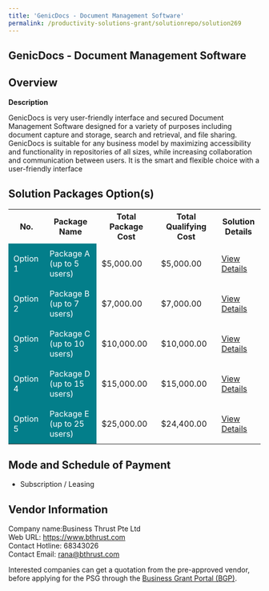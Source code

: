 ```yaml
---
title: 'GenicDocs - Document Management Software'
permalink: /productivity-solutions-grant/solutionrepo/solution269
---
```


## GenicDocs - Document Management Software

## Overview

**Description**

GenicDocs is very user-friendly interface and secured Document Management Software designed for a variety of purposes including document capture and storage, search and retrieval, and file sharing. GenicDocs is suitable for any business model by maximizing accessibility and functionality in repositories of all sizes, while increasing collaboration and communication between users. It is the smart and flexible choice with a user-friendly interface

## Solution Packages Option(s)

<table>
<tr>
<th><b>No.</b></th>
<th><b>Package Name</b></th>
<th><b>Total Package Cost</b></th>
<th><b>Total Qualifying Cost</b></th>
<th><b>Solution Details</b></th>
</tr>
<tr>
<td style='padding: 10px; background-color: #037E8A; color: #FFFFFF;'>Option 1</td>
<td style='padding: 10px; background-color: #037E8A; color: #FFFFFF;'>Package A (up to 5 users)</td>
<td style='padding: 10px;'>$5,000.00</td>
<td style='padding: 10px;'>$5,000.00</td>
<td style='padding: 10px;'><a href='/images/psg/Business_Thrust_GenicDocs_Desensitised_Part1.pdf' target='_blank'>View Details</a></td>
</tr>
<tr>
<td style='padding: 10px; background-color: #037E8A; color: #FFFFFF;'>Option 2</td>
<td style='padding: 10px; background-color: #037E8A; color: #FFFFFF;'>Package B (up to 7 users)</td>
<td style='padding: 10px;'>$7,000.00</td>
<td style='padding: 10px;'>$7,000.00</td>
<td style='padding: 10px;'><a href='/images/psg/Business_Thrust_GenicDocs_Desensitised_Part2.pdf' target='_blank'>View Details</a></td>
</tr>
<tr>
<td style='padding: 10px; background-color: #037E8A; color: #FFFFFF;'>Option 3</td>
<td style='padding: 10px; background-color: #037E8A; color: #FFFFFF;'>Package C (up to 10 users)</td>
<td style='padding: 10px;'>$10,000.00</td>
<td style='padding: 10px;'>$10,000.00</td>
<td style='padding: 10px;'><a href='/images/psg/Business_Thrust_GenicDocs_Desensitised_Part3.pdf' target='_blank'>View Details</a></td>
</tr>
<tr>
<td style='padding: 10px; background-color: #037E8A; color: #FFFFFF;'>Option 4</td>
<td style='padding: 10px; background-color: #037E8A; color: #FFFFFF;'>Package D (up to 15 users)</td>
<td style='padding: 10px;'>$15,000.00</td>
<td style='padding: 10px;'>$15,000.00</td>
<td style='padding: 10px;'><a href='/images/psg/Business_Thrust_GenicDocs_Desensitised_Part4.pdf' target='_blank'>View Details</a></td>
</tr>
<tr>
<td style='padding: 10px; background-color: #037E8A; color: #FFFFFF;'>Option 5</td>
<td style='padding: 10px; background-color: #037E8A; color: #FFFFFF;'>Package E (up to 25 users)</td>
<td style='padding: 10px;'>$25,000.00</td>
<td style='padding: 10px;'>$24,400.00</td>
<td style='padding: 10px;'><a href='/images/psg/Business_Thrust_GenicDocs_Desensitised_Part5.pdf' target='_blank'>View Details</a></td>
</tr>
</table>

## Mode and Schedule of Payment

 - Subscription / Leasing

## Vendor Information

 Company name:Business Thrust Pte Ltd<br>Web URL: https://www.bthrust.com <br>Contact Hotline: 68343026 <br>Contact Email: rana@bthrust.com 

Interested companies can get a quotation from the pre-approved vendor, before applying for the PSG through the <a href='https://www.businessgrants.gov.sg/' target='_blank' rel='noopener'>Business Grant Portal (BGP)</a>.

<script src="/jquery/resize-tables.js"></script>
